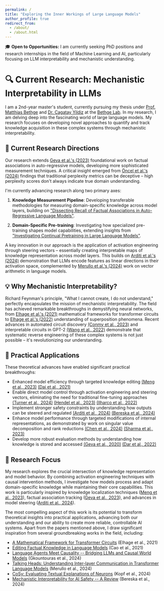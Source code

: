```yaml
---
permalink: /
title: "Exploring the Inner Workings of Large Language Models"
author_profile: true
redirect_from: 
  - /about/
  - /about.html
---
```


<div class="announcement-box">
<p>🎓 <strong>Open to Opportunities:</strong> I am currently seeking PhD positions and research internships in the field of Machine Learning and AI, particularly focusing on LLM interpretability and mechanistic understanding.</p>
</div>

# 🔍 Current Research: Mechanistic Interpretability in LLMs

I am a 2nd-year master's student, currently pursuing my thesis under [Prof. Matthias Bethge](https://uni-tuebingen.de/fakultaeten/mathematisch-naturwissenschaftliche-fakultaet/fachbereiche/physik/institute/institut-fuer-theoretische-physik/arbeitsgruppen/ag-bethge/) and [Dr. Cagatay Yildiz](https://cagatayyildiz.github.io/) at the [Bethge Lab](https://bethgelab.org/). In my research, I am delving deep into the fascinating world of large language models. My research focuses on developing novel approaches to quantify and track knowledge acquisition in these complex systems through mechanistic interpretability.

## 🧪 Current Research Directions

Our research extends [Geva et al.'s (2023)](https://arxiv.org/abs/2304.14767) foundational work on factual associations in auto-regressive models, developing more sophisticated measurement techniques. A critical insight emerged from [Öncel et al.'s (2024)](https://arxiv.org/abs/2410.05581) findings that traditional perplexity metrics can be deceptive – high perplexity scores don't always indicate true domain understanding.

I'm currently advancing research along two primary axes:

1. **Knowledge Measurement Pipeline**: Developing transferable methodologies for measuring domain-specific knowledge across model layers, building on ["Dissecting Recall of Factual Associations in Auto-Regressive Language Models"](https://arxiv.org/abs/2304.14767).

2. **Domain-Specific Pre-training**: Investigating how specialized pre-training shapes model capabilities, extending insights from ["Investigating Continual Pretraining in Large Language Models"](https://arxiv.org/abs/2402.17400).

A key innovation in our approach is the application of activation engineering through steering vectors – essentially creating interpretable maps of knowledge representation across model layers. This builds on [Arditi et al.'s (2024)](https://arxiv.org/abs/2406.11717) demonstration that LLMs encode features as linear directions in their activation space, complemented by [Merullo et al.'s (2024)](https://arxiv.org/abs/2305.16130) work on vector arithmetic in language models.

## 💡 Why Mechanistic Interpretability?

Richard Feynman's principle, "What I cannot create, I do not understand," perfectly encapsulates the mission of mechanistic interpretability. The field has achieved remarkable breakthroughs in demystifying neural networks, from [Elhage et al.'s (2021)](https://transformer-circuits.pub/2021/framework/index.html) mathematical frameworks for transformer circuits to [Elhage et al.'s (2022)](https://transformer-circuits.pub/2022/toy_model/index.html) understanding of superposition phenomena. Recent advances in automated circuit discovery [(Conmy et al., 2023)](https://arxiv.org/abs/2304.14997) and interpretable circuits in GPT-2 [(Wang et al., 2022)](https://arxiv.org/abs/2211.00593) demonstrate that systematic reverse engineering of these complex systems is not just possible – it's revolutionizing our understanding.

## 🔬 Practical Applications

These theoretical advances have enabled significant practical breakthroughs:

- Enhanced model efficiency through targeted knowledge editing [(Meng et al., 2023)](https://proceedings.neurips.cc/paper_files/paper/2022/hash/6f1d43d5a82a37e89b0665b33bf3a182-Abstract-Conference.html) [(Dai et al., 2021)](https://arxiv.org/abs/2104.08696)
- Enable direct model control through activation engineering and steering vectors, eliminating the need for traditional fine-tuning approaches [(Turner et al., 2024)](https://arxiv.org/abs/2308.10248) [(Hendel et al., 2023)](https://arxiv.org/abs/2310.15916) [(Ilharco et al., 2022)](https://arxiv.org/abs/2212.04089)
- Implement stronger safety constraints by understanding how outputs can be steered and regulated [(Arditi et al., 2024)](https://arxiv.org/pdf/2406.11717) [(Bereska et al., 2024)](https://arxiv.org/abs/2404.14082)
- Enhance model performance through targeted modifications of internal representations, as demonstrated by work on singular value decomposition and rank reductions [(Chen et al., 2024)](https://arxiv.org/abs/2305.19798) [(Sharma et al., 2023)](https://arxiv.org/abs/2312.13558)
- Develop more robust evaluation methods by understanding how knowledge is stored and accessed [(Geva et al., 2020)](https://arxiv.org/abs/2012.14913) [(Dar et al., 2022)](https://arxiv.org/abs/2209.02535)

## 🎯 Research Focus

My research explores the crucial intersection of knowledge representation and model behavior. By combining activation engineering techniques with causal intervention methods, I investigate how models process and adapt domain-specific knowledge while maintaining their core capabilities. This work is particularly inspired by knowledge localization techniques ([Meng et al., 2023](https://proceedings.neurips.cc/paper_files/paper/2022/hash/6f1d43d5a82a37e89b0665b33bf3a182-Abstract-Conference.html)), factual association tracking ([Geva et al., 2023](https://arxiv.org/abs/2304.14767)), and advances in model steering ([Arditi et al., 2024](https://arxiv.org/pdf/2406.11717)).

The most compelling aspect of this work is its potential to transform theoretical insights into practical applications, advancing both our understanding and our ability to create more reliable, controllable AI systems. Apart from the papers mentioned above, I draw significant inspiration from several groundbreaking works in the field, including:

- [A Mathematical Framework for Transformer Circuits](https://transformer-circuits.pub/2021/framework/index.html) (Elhage et al., 2021)
- [Editing Factual Knowledge in Language Models](https://arxiv.org/abs/2104.08164) (Cao et al., 2021)
- [Language Agents Meet Causality -- Bridging LLMs and Causal World Models](https://arxiv.org/abs/2410.19923) (Gkountouras et al., 2024)
- [Talking Heads: Understanding Inter-layer Communication in Transformer Language Models](https://arxiv.org/abs/2406.09519) (Merullo et al., 2024)
- [CoSy: Evaluating Textual Explanations of Neurons](https://arxiv.org/abs/2405.20331) (Kopf et al., 2024)
- [Mechanistic Interpretability for AI Safety -- A Review](https://arxiv.org/abs/2404.14082) (Bereska et al., 2024)

